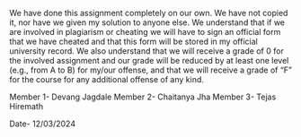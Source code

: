 We have done this assignment completely on our own. We have not copied it, nor have
we given my solution to anyone else. We understand that if we are involved in plagiarism
or cheating we will have to sign an official form that we have cheated and that this form
will be stored in my official university record. We also understand that we will receive a
grade of 0 for the involved assignment and our grade will be reduced by at least one level
(e.g., from A to B) for my/our offense, and that we will receive a grade of “F” for the
course for any additional offense of any kind.


Member 1- Devang Jagdale
Member 2- Chaitanya Jha
Member 3- Tejas Hiremath

Date- 12/03/2024